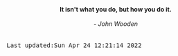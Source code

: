 
<div align="center"><b><span>It isn't what you do, but how you do it.</span></b><br><br><i> - John Wooden</i></div>
<br><br><kbd>Last updated:Sun Apr 24 12:21:14 2022</kbd>